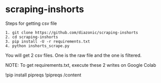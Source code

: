 # scraping-inshorts

Steps for getting csv file

```
1. git clone https://github.com/diazonic/scraping-inshorts
2. cd scraping-inshorts
3. pip install -U -r requirements.txt
4. python inshorts_scrape.py
```

You will get 2 csv files. One is the raw file and the one is filtered.



NOTE: To get requirements.txt, execute these 2 writes on Google Colab

!pip install pipreqs
!pipreqs /content
